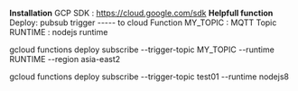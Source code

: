 **Installation**
GCP SDK : https://cloud.google.com/sdk
**Helpfull function**
Deploy: pubsub trigger ----- to cloud Function
MY_TOPIC : MQTT Topic
RUNTIME  : nodejs runtime

gcloud functions deploy subscribe --trigger-topic MY_TOPIC --runtime RUNTIME --region asia-east2

gcloud functions deploy subscribe --trigger-topic test01 --runtime nodejs8